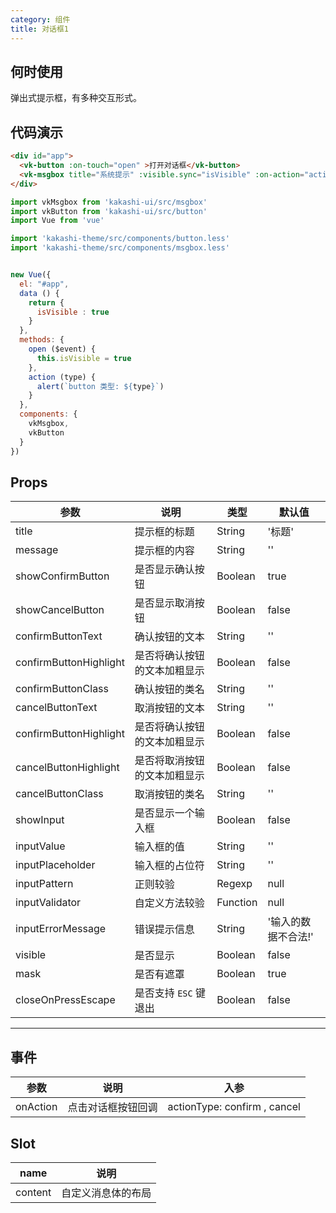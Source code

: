 ```yaml
---
category: 组件
title: 对话框1
---
```


## 何时使用

弹出式提示框，有多种交互形式。

## 代码演示

```html
<div id="app">
  <vk-button :on-touch="open" >打开对话框</vk-button>
  <vk-msgbox title="系统提示" :visible.sync="isVisible" :on-action="action" :show-cancel-button="true" message="你好，程序员!" ></vk-msgbox>
</div>
```

```js
import vkMsgbox from 'kakashi-ui/src/msgbox'
import vkButton from 'kakashi-ui/src/button'
import Vue from 'vue'

import 'kakashi-theme/src/components/button.less'
import 'kakashi-theme/src/components/msgbox.less'


new Vue({
  el: "#app",
  data () {
    return {
      isVisible : true
    }
  },
  methods: {
    open ($event) {
      this.isVisible = true
    },
    action (type) {
      alert(`button 类型: ${type}`)
    }
  },
  components: {
    vkMsgbox,
    vkButton
  }
})
```

## Props

| 参数      | 说明                                     | 类型       | 默认值 |
|-----------|------------------------------------------|------------|-------|
| title | 提示框的标题 | String  | '标题' |
| message | 提示框的内容 | String  | ''    |
| showConfirmButton | 是否显示确认按钮 | Boolean | true |
| showCancelButton | 是否显示取消按钮 | Boolean | false |
| confirmButtonText | 确认按钮的文本 | String | '' |
| confirmButtonHighlight | 是否将确认按钮的文本加粗显示 | Boolean | false |
| confirmButtonClass | 确认按钮的类名 | String | '' |
| cancelButtonText | 取消按钮的文本 | String | '' |
| confirmButtonHighlight | 是否将确认按钮的文本加粗显示 | Boolean | false |
| cancelButtonHighlight | 是否将取消按钮的文本加粗显示 | Boolean | false |
| cancelButtonClass | 取消按钮的类名 | String | '' |
| showInput | 是否显示一个输入框 | Boolean | false |
| inputValue | 输入框的值 | String | '' |
| inputPlaceholder | 输入框的占位符 | String | '' |
| inputPattern | 正则较验 | Regexp | null |
| inputValidator | 自定义方法较验 | Function | null |
| inputErrorMessage | 错误提示信息 | String | '输入的数据不合法!' |
| visible | 是否显示 | Boolean | false |
| mask | 是否有遮罩 | Boolean | true |
| closeOnPressEscape | 是否支持 `ESC` 键退出 | Boolean | false |

---

## 事件
| 参数      | 说明                                     | 入参       |
|-----------|-----------------------------------------|------------|
| onAction | 点击对话框按钮回调 | actionType: confirm , cancel |




## Slot
| name      | 说明                                     |
|-----------|------------------------------------------|
| content | 自定义消息体的布局 |
